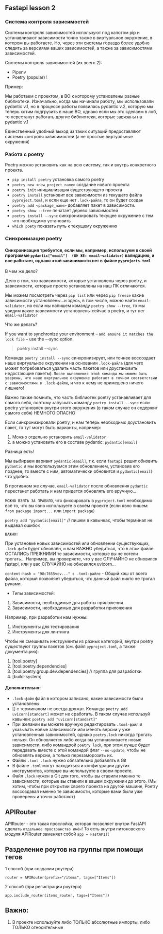 ## Fastapi lesson 2

### Система контроля зависимостей

Системы контроля зависимостей используют под капотом pip и устанавливают зависимости точно также в виртуальное окружение, в котором вы работаете.
Но, через эти системы гораздо более удобно следить за версиями ваших зависимостей, а также за зависимостями зависимостей.

Системы контроля зависимостей (их всего 2):
- Pipenv
- Poetry (popular) !

Пример:

Мы работаем с проектом, в ВО к которому установлены разные библиотеки. Изначально, когда мы начинали работу, мы использовали pydantic v.1, но в процессе работы появилась pydantic v.2, которую мы теперь хотим подгрузить в наше ВО, однако если мы это сделаем в лоб, то перестанут работать другие библиотеки, которые завязаны на pydantic v.1

Единственный удобный выход из таких ситуаций предоставляют системы контроля зависимостей (а не простые виртуальные окружения)

### Работа с poetry

Poetry можно установить как на всю систему, так и внутрь конкретного проекта.

- ```pip install poetry``` установка самого poetry
- ```poetry new <new_project_name>``` создание нового проекта
- ```poetry init```  инициализация существующего проекта
- ```poetry install``` установит все зависимости из текущего файла ```pyproject.toml```, и если еще нет ```.lock-файла```, то он будет создан
- ```poetry add <package_name>``` добавляет пакет в зависимости.
- ```poetry show --tree``` печатает дерево зависимостей
- ```poetry install --sync``` синхронизировать текущее окружение с тем что необходимо установить
- ```which poety``` показать путь к текущему окружению 

### Синхронизация poetry

#### Синхронизация требуется, если мы, например, используем в своей программе ```pydantic["email"]  (ОН ЖЕ: email-validator)``` валидацию, и все работает, однако этой зависимости нет в файле ```pyprojects.toml```

В чем же дело?

Дело в том, что зависимости, которые установлены через poetry, и зависимости, которые просто установлены на наш ПК отличаются.

Мы можем посмотреть через ```pip list``` или через ```pip freeze``` какие зависимости установлены...и здесь, в том числе, можно найти ```email-validator```,
но если мы напишем команду ```poetry show --tree```, то мы увидим какие зависимости установлены сейчас в poetry, и тут нет ```email-validator```

Что же делать?

If you want to synchronize your environment – ```and ensure it matches the lock file``` – use the --sync option.

> poetry install --sync

Команда ```poetry install --sync``` синхронизирует, или точнее воссоздает наше виртуальное окружении на основании ```.lock-файла```
(для чего может потребоваться удалить часть пакетов или доустановить недостающие пакеты).
```После выполнения этой команды мы можем быть уверены, что наше виртуальное окружение работает в точном соответствии с зависимостями в .lock-файле```, и что к нему не примешено ничего лишнего!

Важно также помнить, что часть библиотек poetry устанавливает для самого себя,
поэтому запускать команду ```poetry install --sync``` если poetry установлен внутри этого окружения (в таком случае он содержит самого себя) НЕМНОГО ОПАСНО

Если синхронизировали poetry, и нам теперь необходимо доустановить пакет, то тут могут быть варианты, например:

1. Можно отдельно установить ```email-validator```
2. а можно установить его в составе pydantic: ```pydantic[email]```

Разница есть!

Мы выбираем вариант ```pydantic[email]```, т.к. если ```fastapi``` решит обновить ```pydantic```
и мы воспользуемся этим обновлением, установив его позднее,
то вместе с ним, автоматически обновится и ```pydantic[email]``` что удобно.

В противном же случае, ```email-validator``` после обновления ```pydantic``` перестанет работать
и нам придется обновлять его вручную...

```МОЖНО ВЗЯТЬ ЗА ПРАВИЛО```, что фиксировать в ```pyproject.toml``` необходимо  всё то, что вы явно используете в своём проекте (если явно пишем: ```from package import...``` или ```import package```)

```poetry add "pydantic[email]"``` // пишем в кавычках, чтобы терминал не выдавал ошибок

```ВАЖНО!```

При установке новых зависимостей или обновлении существующих, ```.lock-файл``` будет обновлён,
и вам ВАЖНО убедиться, что в этом файле ОСТАЛИСЬ ПРЕЖНИМИ те зависимости, которые вы не хотели трогать...
Например, вы проверяете, что у вас СЛУЧАЙНО не обновился fastapi, или у вас СЛУЧАЙНО не обновился uvicorn...

```content-hash = "98c7655vcv..." в .toml-файле``` - Общий хэш от всего файла, который позволяет убедиться, что данный файл никто не трогал руками.

- Типы зависимостей:
1. Зависимости, необходимые для работы приложения
2. Зависимости, необходимые для разработки приложения

Например, при разработки нам нужны:
1. Инструменты для тестирования
2. Инструменты для линтинга

Чтобы не смешивать инструменты из разных категорий,
внутри poetry существуют группы пакетов (см. файл ```pyproject.toml```, а также документацию): 
1. [tool.poetry]
2. [tool.poetry.dependencies]
3. [tool.poetry.group.dev.dependencies] // группа для разработки
4. [build-system]

#### Дополнительно:

- ```.lock-файл``` файл в котором записано, какие зависимости были установлены.
- [] c терминалом не всегда дружат. Команда ```poetry add uvicorn[standart]``` может не сработать. В таком случае используй кавычки: ```poetry add "uvicorn[standart]"```
- При желании вы можете вручную редактировать ```.toml-файл``` и указывать новые зависимости или менять версии у уже установленных зависимостей, однако ```poetry.lock``` никогда трогать нельзя. Он обновляется либо когда вы устанавливаете новые зависимости, либо командрой ```poetry lock```, при этом лучше будет передавать вместе с этой командой флаг ```--no-update```, чтобы не обновлять версии, а только перезаморозить их.
- Файлы ```.toml .lock``` нужно обязательно добавлять в Git
- В файле ```.toml``` могут находиться и конфигурации других инструментов, которые вы используете в своем проекте.
- Файл ```.lock``` нужен в Git для того, чтобы вы ставили именно те зависимости, которые вы ставили в вашем окружении до этого. (Мы хотим, чтобы при открытии своего проекта на другой машине, Poetry воссоздавал именно те зависимости, которые вами были уже проверены и точно работают)


## APIRouter
APIRouter - это такая прослойка, которая позволяет внутри FastAPI сделать ```отдельное пространство имён```!
То есть внутри питоновского модуля APIRouter заменяет собой ```app = FastAPI()``` 

## Разделение роутов на группы при помощи тегов

1 способ (при создании роутера)

```router = APIRouter(prefix="/items", tags=["Items"])```

2 способ (при регистрации роутера)

```app.include_router(items_router, tags=["Items"])```

## Важно:
1. В проекте используйте либо ТОЛЬКО абсолютные импорты, либо ТОЛЬКО относительные

